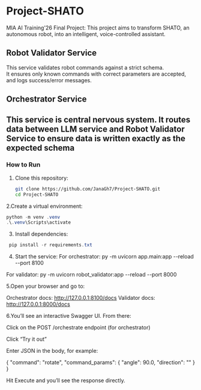 # Project-SHATO
MIA AI Training'26 Final Project: This project aims to transform SHATO, an autonomous robot, into an intelligent,  voice-controlled assistant.

## Robot Validator Service

This service validates robot commands against a strict schema.  
It ensures only known commands with correct parameters are accepted, and logs success/error messages.

## Orchestrator Service
This service is central nervous system. It routes data between LLM service and Robot Validator Service to ensure data is written exactly as the expected schema
---

### How to Run

1. Clone this repository:
   ```bash
   git clone https://github.com/JanaGh7/Project-SHATO.git
   cd Project-SHATO
   ```
2.Create a virtual environment:
```powershell
python -m venv .venv
.\.venv\Scripts\activate    
```

3. Install dependencies:
  ```powershell
   pip install -r requirements.txt
  ```
4. Start the service:
For orchestrator:
py -m uvicorn app.main:app --reload --port 8100

For validator:
py -m uvicorn robot_validator:app --reload --port 8000

5.Open your browser and go to:

Orchestrator docs: http://127.0.0.1:8100/docs
Validator docs: http://127.0.0.1:8000/docs

6.You’ll see an interactive Swagger UI. From there:

Click on the POST /orchestrate endpoint (for orchestrator)

Click “Try it out”

Enter JSON in the body, for example:

{
  "command": "rotate",
  "command_params": { "angle": 90.0, "direction": "" }
}


Hit Execute and you’ll see the response directly.
